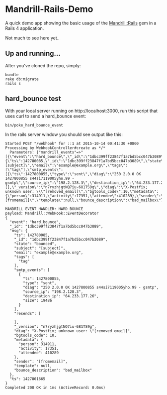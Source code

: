# Mandrill-Rails-Demo

A quick demo app showing the basic usage of the
[Mandrill::Rails](https://github.com/evendis/mandrill-rails)
gem in a Rails 4 application.

Not much to see here yet..

## Up and running...

After you've cloned the repo, simply:

```
bundle
rake db:migrate
rails s
```

## hard_bounce test

With your local server running on http://localhost:3000, run this script that uses curl to send a hard_bounce event:

```
bin/poke_hard_bounce_event
```

In the rails server window you should see output like this:

```
Started POST "/webhook" for ::1 at 2015-10-14 00:41:30 +0800
Processing by WebhookController#create as */*
  Parameters: {"mandrill_events"=>"[{\"event\":\"hard_bounce\",\"_id\":\"1dbc399ff23847f1a7bd5bcc047b3089\",\"msg\":{\"ts\":142780085,\"_id\":\"1dbc399ff23847f1a7bd5bcc047b3089\",\"state\":\"bounced\",\"subject\":\"[subject]\",\"email\":\"example@example.org\",\"tags\":[\"tag\"],\"smtp_events\":[{\"ts\":1427800855,\"type\":\"sent\",\"diag\":\"250 2.0.0 OK 1427800855 s44si7119005yho.99 - gsmtp\",\"source_ip\":\"198.2.128.3\",\"destination_ip\":\"64.233.177.26\",\"size\":19486}],\"resends\":[],\"_version\":\"n7ryzhjgtNQ7iu-681TS9g\",\"diag\":\"X-Postfix; unknown user: \\\"[removed_email]\",\"bgtools_code\":10,\"metadata\":{\"person\":314911,\"activity\":17351,\"attendee\":410289},\"sender\":\"[fromemail]\",\"template\":null,\"bounce_description\":\"bad_mailbox\"},\"ts\":1427801665}]"}

MANDRILL EVENT HANDLER: HARD BOUNCE
payload: Mandrill::WebHook::EventDecorator
{
  "event": "hard_bounce",
  "_id": "1dbc399ff23847f1a7bd5bcc047b3089",
  "msg": {
    "ts": 142780085,
    "_id": "1dbc399ff23847f1a7bd5bcc047b3089",
    "state": "bounced",
    "subject": "[subject]",
    "email": "example@example.org",
    "tags": [
      "tag"
    ],
    "smtp_events": [
      {
        "ts": 1427800855,
        "type": "sent",
        "diag": "250 2.0.0 OK 1427800855 s44si7119005yho.99 - gsmtp",
        "source_ip": "198.2.128.3",
        "destination_ip": "64.233.177.26",
        "size": 19486
      }
    ],
    "resends": [

    ],
    "_version": "n7ryzhjgtNQ7iu-681TS9g",
    "diag": "X-Postfix; unknown user: \"[removed_email]",
    "bgtools_code": 10,
    "metadata": {
      "person": 314911,
      "activity": 17351,
      "attendee": 410289
    },
    "sender": "[fromemail]",
    "template": null,
    "bounce_description": "bad_mailbox"
  },
  "ts": 1427801665
}
Completed 200 OK in 1ms (ActiveRecord: 0.0ms)

```
